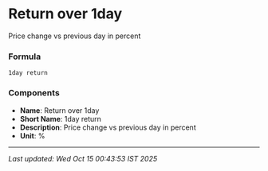 # Return over 1day
Price change vs previous day in percent

### Formula
```text
1day return
```


### Components
- **Name**: Return over 1day
- **Short Name**: 1day return
- **Description**: Price change vs previous day in percent
- **Unit**: %

---
*Last updated: Wed Oct 15 00:43:53 IST 2025*
